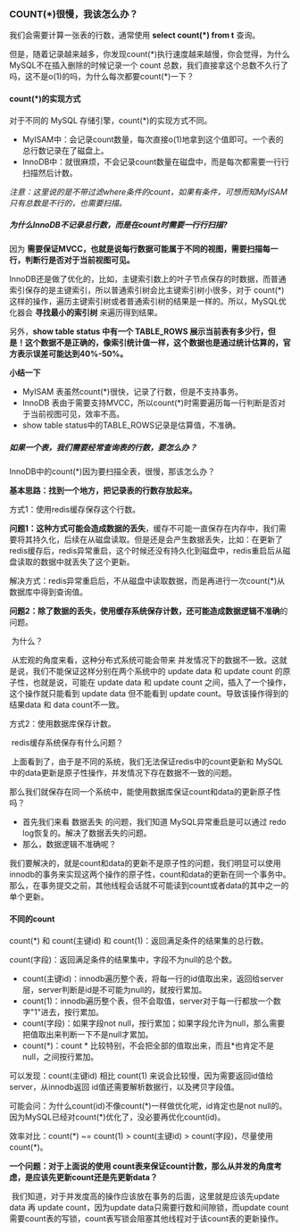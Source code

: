 ### COUNT(\*)很慢，我该怎么办？

我们会需要计算一张表的行数，通常使用 **select count(*) from t** 查询。

但是，随着记录越来越多，你发现count(\*)执行速度越来越慢，你会觉得，为什么MySQL不在插入删除的时候记录一个 count 总数，我们直接拿这个总数不久行了吗，这不是o(1)的吗，为什么每次都要count(\*)一下？



#### count(\*)的实现方式

对于不同的 MySQL 存储引擎，count(\*)的实现方式不同。

- MyISAM中：会记录count数量，每次直接o(1)地拿到这个值即可。一个表的总行数记录在了磁盘上。
- InnoDB中：就很麻烦，不会记录count数量在磁盘中，而是每次都需要一行行扫描然后计数。

*注意：这里说的是不带过滤where条件的count，如果有条件，可想而知MyISAM只有总数是不行的，也需要扫描。*

##### 为什么InnoDB不记录总行数，而是在count时需要一行行扫描?

因为 **需要保证MVCC，也就是说每行数据可能属于不同的视图，需要扫描每一行，判断行是否对于当前视图可见。**

InnoDB还是做了优化的，比如，主键索引数上的叶子节点保存的时数据，而普通索引保存的是主键索引，所以普通索引树会比主键索引树小很多，对于 count(\*)这样的操作，遍历主键索引树或者普通索引树的结果是一样的。所以，MySQL优化器会 **寻找最小的索引树** 来遍历得到结果。

另外，**show table status 中有一个 TABLE_ROWS 展示当前表有多少行，但是！这个数据不是正确的，像索引统计值一样，这个数据也是通过统计估算的，官方表示误差可能达到40%-50%。**

**小结一下**

- MyISAM 表虽然count(\*)很快，记录了行数，但是不支持事务。
- InnoDB 表由于需要支持MVCC，所以count(\*)时需要遍历每一行判断是否对于当前视图可见，效率不高。
- show table status中的TABLE_ROWS记录是估算值，不准确。



##### 如果一个表，我们需要经常查询表的行数，要怎么办？

InnoDB中的count(\*)因为要扫描全表，很慢，那该怎么办？

**基本思路：找到一个地方，把记录表的行数存放起来。**

方式1：使用redis缓存保存这个行数。

​	**问题1：**这种方式可能会造成**数据的丢失**，缓存不可能一直保存在内存中，我们需要将其持久化，后续在从磁盘读取。但是还是会产生数据丢失，比如：在更新了redis缓存后，redis异常重启，这个时候还没有持久化到磁盘中，redis重启后从磁盘读取的数据中就丢失了这个更新。

​	解决方式：redis异常重启后，不从磁盘中读取数据，而是再进行一次count(\*)从数据库中得到查询值。

​	**问题2：**除了数据的丢失，使用缓存系统保存计数，还可能造成**数据逻辑不准确**的问题。

​	为什么？

​	从宏观的角度来看，这种分布式系统可能会带来 并发情况下的数据不一致。这就是说，我们不能保证这样分别在两个系统中的 update data 和 update count 的原子性，也就是说，可能在 update data 和 update count 之间，插入了一个操作，这个操作就只能看到 update data 但不能看到 update count。导致该操作得到的结果data 和 data count不一致。



方式2：使用数据库保存计数。

​	redis缓存系统保存有什么问题？

​		上面看到了，由于是不同的系统，我们无法保证redis中的count更新和 MySQL中的data更新是原子性操作，并发情况下存在数据不一致的问题。

那么我们就保存在同一个系统中，能使用数据库保证count和data的更新原子性吗？

- 首先我们来看 数据丢失 的问题，我们知道 MySQL异常重启是可以通过 redo log恢复的。解决了数据丢失的问题。
- 那么，数据逻辑不准确呢？

​		我们要解决的，就是count和data的更新不是原子性的问题，我们明显可以使用innodb的事务来实现这两个操作的原子性，count和data的更新在同一个事务中。那么，在事务提交之前，其他线程会话就不可能读到count或者data的其中之一的单个更新。



#### 不同的count

count(\*) 和 count(主键id) 和 count(1)：返回满足条件的结果集的总行数。

count(字段)：返回满足条件的结果集中，字段不为null的总个数。



- count(主键id)：innodb遍历整个表，将每一行的id值取出来，返回给server层，server判断是id是不可能为null的，就按行累加。
- count(1)：innodb遍历整个表，但不会取值，server对于每一行都放一个数字"1"进去，按行累加。
- count(字段)：如果字段not null，按行累加；如果字段允许为null，那么需要把值取出来判断一下不是null才累加。
- count(\*)：count * 比较特别，不会把全部的值取出来，而且*也肯定不是null，之间按行累加。

可以发现：count(主键id) 相比 count(1) 来说会比较慢，因为需要返回id值给server，从innodb返回 id值还需要解析数据行，以及拷贝字段值。

可能会问：为什么count(id)不像count(*)一样做优化呢，id肯定也是not null的。因为MySQL已经对count(\*)优化了，没必要再优化count(id)。

效率对比：count(*) ~= count(1) > count(主键id) > count(字段)，尽量使用count(\*)。



**一个问题：对于上面说的使用 count表来保证count计数，那么从并发的角度考虑，是应该先更新count还是先更新data？**

​	我们知道，对于并发度高的操作应该放在事务的后面，这里就是应该先update data 再 update count，因为update data只需要行数和间隙锁，而update count 需要count表的写锁，count表写锁会阻塞其他线程对于该count表的更新操作。

